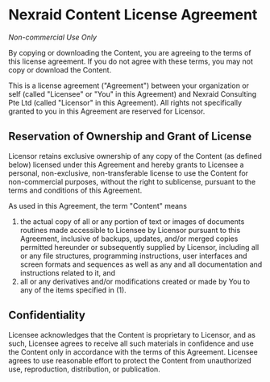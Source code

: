 # Nexraid Content License Agreement
*Non-commercial Use Only*

By copying or downloading the Content, you are agreeing to the terms of this license agreement. If you do not agree with these terms, you may not copy or download the Content.

This is a license agreement ("Agreement") between your organization or self (called "Licensee" or "You" in this Agreement) and Nexraid Consulting Pte Ltd (called "Licensor" in this Agreement). All rights not specifically granted to you in this Agreement are reserved for Licensor.

## Reservation of Ownership and Grant of License
Licensor retains exclusive ownership of any copy of the Content (as defined below) licensed under this Agreement and hereby grants to Licensee a personal, non-exclusive, non-transferable license to use the Content for non-commercial purposes, without the right to sublicense, pursuant to the terms and conditions of this Agreement.

As used in this Agreement, the term "Content" means
1. the actual copy of all or any portion of text or images of documents routines made accessible to Licensee by Licensor pursuant to this Agreement, inclusive of backups, updates, and/or merged copies permitted hereunder or subsequently supplied by Licensor, including all or any file structures, programming instructions, user interfaces and screen formats and sequences as well as any and all documentation and instructions related to it, and
2. all or any derivatives and/or modifications created or made by You to any of the items specified in (1).

## Confidentiality
Licensee acknowledges that the Content is proprietary to Licensor, and as such, Licensee agrees to receive all such materials in confidence and use the Content only in accordance with the terms of this Agreement. Licensee agrees to use reasonable effort to protect the Content from unauthorized use, reproduction, distribution, or publication.

